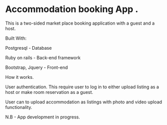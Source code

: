 # Accommodation booking App . 

This is a two-sided market place booking application with a guest and a host.

Built With:

Postgresql - Database

Ruby on rails - Back-end framework

Bootstrap, Jquery - Front-end

How it works.

User authentication. This require user to log in to either upload listing as a host or make room reservation as a guest.

User can to upload accommodation as listings with photo and video upload functionality.

N.B - App development in progress.




